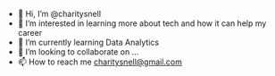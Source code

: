 - 👋 Hi, I’m @charitysnell
- 👀 I’m interested in learning more about tech and how it can help my career
- 🌱 I’m currently learning Data Analytics
- 💞️ I’m looking to collaborate on ...
- 📫 How to reach me charitysnell@gmail.com 

<!---
charitysnell/charitysnell is a ✨ special ✨ repository because its `README.md` (this file) appears on your GitHub profile.
You can click the Preview link to take a look at your changes.
--->
